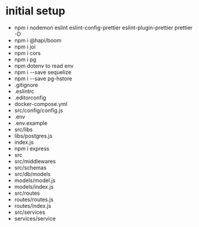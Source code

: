 # initial setup

- npm i nodemon eslint eslint-config-prettier eslint-plugin-prettier prettier -D
- npm i @hapi/boom
- npm i joi
- npm i cors
- npm i pg
- npm dotenv  to read env
- npm i --save sequelize
- npm i --save pg-hstore
- .gitignore
- .eslintrc
- .editorconfig
- docker-compose.yml
- src/config/config.js
- .env
- .env.example
- src/libs
- libs/postgres.js
- index.js
- npm i express
- src
- src/middlewares
- src/schemas
- src/db/models
- models/model.js
- models/index.js
- src/routes
- routes/routes.js
- routes/index.js
- src/services
- services/service
